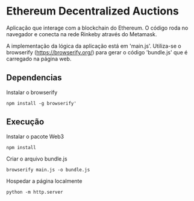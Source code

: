 # Ethereum Decentralized Auctions

Aplicação que interage com a blockchain do Ethereum. O código roda no navegador e conecta na rede Rinkeby através do Metamask.

A implementação da lógica da aplicação está em 'main.js'. Utiliza-se o browserify (https://browserify.org/) para gerar o código 'bundle.js' que é carregado na página web. 

## Dependencias

Instalar o browserify
```
npm install -g browserify'
```
## Execução

Instalar o pacote Web3
```
npm install
```
Criar o arquivo bundle.js
```
browserify main.js -o bundle.js
```
Hospedar a página localmente
```
python -m http.server
```
